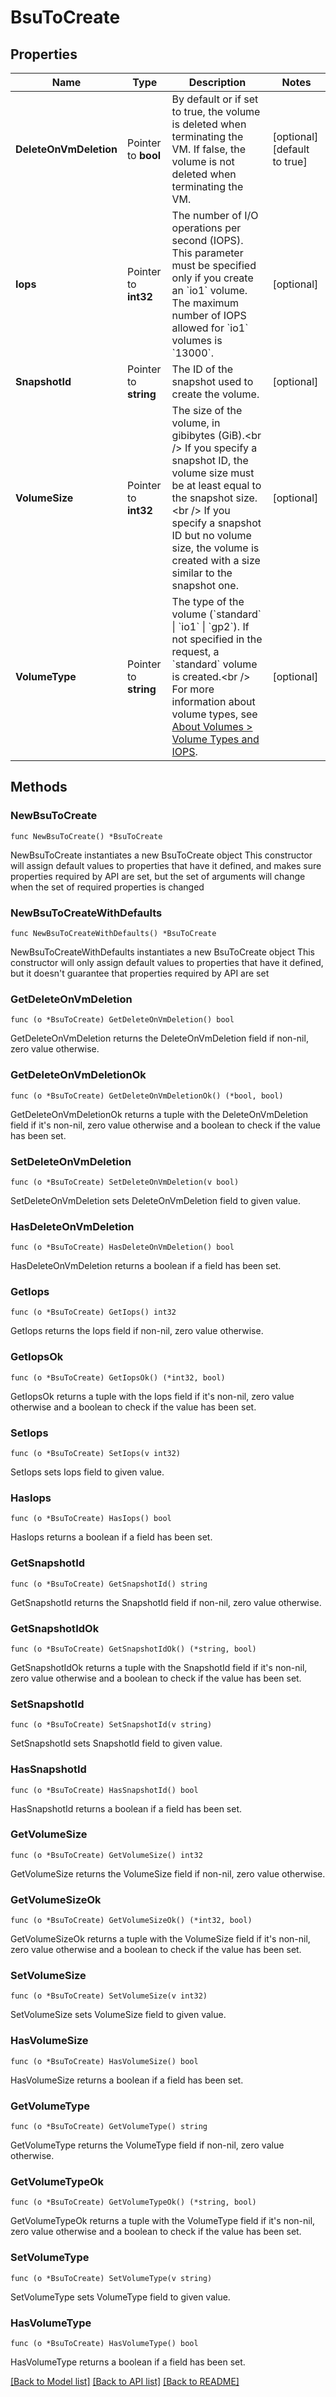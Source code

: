 # BsuToCreate

## Properties

Name | Type | Description | Notes
------------ | ------------- | ------------- | -------------
**DeleteOnVmDeletion** | Pointer to **bool** | By default or if set to true, the volume is deleted when terminating the VM. If false, the volume is not deleted when terminating the VM. | [optional] [default to true]
**Iops** | Pointer to **int32** | The number of I/O operations per second (IOPS). This parameter must be specified only if you create an &#x60;io1&#x60; volume. The maximum number of IOPS allowed for &#x60;io1&#x60; volumes is &#x60;13000&#x60;. | [optional] 
**SnapshotId** | Pointer to **string** | The ID of the snapshot used to create the volume. | [optional] 
**VolumeSize** | Pointer to **int32** | The size of the volume, in gibibytes (GiB).&lt;br /&gt; If you specify a snapshot ID, the volume size must be at least equal to the snapshot size.&lt;br /&gt; If you specify a snapshot ID but no volume size, the volume is created with a size similar to the snapshot one. | [optional] 
**VolumeType** | Pointer to **string** | The type of the volume (&#x60;standard&#x60; \\| &#x60;io1&#x60; \\| &#x60;gp2&#x60;). If not specified in the request, a &#x60;standard&#x60; volume is created.&lt;br /&gt; For more information about volume types, see [About Volumes &gt; Volume Types and IOPS](https://docs.outscale.com/en/userguide/About-Volumes.html#_volume_types_and_iops). | [optional] 

## Methods

### NewBsuToCreate

`func NewBsuToCreate() *BsuToCreate`

NewBsuToCreate instantiates a new BsuToCreate object
This constructor will assign default values to properties that have it defined,
and makes sure properties required by API are set, but the set of arguments
will change when the set of required properties is changed

### NewBsuToCreateWithDefaults

`func NewBsuToCreateWithDefaults() *BsuToCreate`

NewBsuToCreateWithDefaults instantiates a new BsuToCreate object
This constructor will only assign default values to properties that have it defined,
but it doesn't guarantee that properties required by API are set

### GetDeleteOnVmDeletion

`func (o *BsuToCreate) GetDeleteOnVmDeletion() bool`

GetDeleteOnVmDeletion returns the DeleteOnVmDeletion field if non-nil, zero value otherwise.

### GetDeleteOnVmDeletionOk

`func (o *BsuToCreate) GetDeleteOnVmDeletionOk() (*bool, bool)`

GetDeleteOnVmDeletionOk returns a tuple with the DeleteOnVmDeletion field if it's non-nil, zero value otherwise
and a boolean to check if the value has been set.

### SetDeleteOnVmDeletion

`func (o *BsuToCreate) SetDeleteOnVmDeletion(v bool)`

SetDeleteOnVmDeletion sets DeleteOnVmDeletion field to given value.

### HasDeleteOnVmDeletion

`func (o *BsuToCreate) HasDeleteOnVmDeletion() bool`

HasDeleteOnVmDeletion returns a boolean if a field has been set.

### GetIops

`func (o *BsuToCreate) GetIops() int32`

GetIops returns the Iops field if non-nil, zero value otherwise.

### GetIopsOk

`func (o *BsuToCreate) GetIopsOk() (*int32, bool)`

GetIopsOk returns a tuple with the Iops field if it's non-nil, zero value otherwise
and a boolean to check if the value has been set.

### SetIops

`func (o *BsuToCreate) SetIops(v int32)`

SetIops sets Iops field to given value.

### HasIops

`func (o *BsuToCreate) HasIops() bool`

HasIops returns a boolean if a field has been set.

### GetSnapshotId

`func (o *BsuToCreate) GetSnapshotId() string`

GetSnapshotId returns the SnapshotId field if non-nil, zero value otherwise.

### GetSnapshotIdOk

`func (o *BsuToCreate) GetSnapshotIdOk() (*string, bool)`

GetSnapshotIdOk returns a tuple with the SnapshotId field if it's non-nil, zero value otherwise
and a boolean to check if the value has been set.

### SetSnapshotId

`func (o *BsuToCreate) SetSnapshotId(v string)`

SetSnapshotId sets SnapshotId field to given value.

### HasSnapshotId

`func (o *BsuToCreate) HasSnapshotId() bool`

HasSnapshotId returns a boolean if a field has been set.

### GetVolumeSize

`func (o *BsuToCreate) GetVolumeSize() int32`

GetVolumeSize returns the VolumeSize field if non-nil, zero value otherwise.

### GetVolumeSizeOk

`func (o *BsuToCreate) GetVolumeSizeOk() (*int32, bool)`

GetVolumeSizeOk returns a tuple with the VolumeSize field if it's non-nil, zero value otherwise
and a boolean to check if the value has been set.

### SetVolumeSize

`func (o *BsuToCreate) SetVolumeSize(v int32)`

SetVolumeSize sets VolumeSize field to given value.

### HasVolumeSize

`func (o *BsuToCreate) HasVolumeSize() bool`

HasVolumeSize returns a boolean if a field has been set.

### GetVolumeType

`func (o *BsuToCreate) GetVolumeType() string`

GetVolumeType returns the VolumeType field if non-nil, zero value otherwise.

### GetVolumeTypeOk

`func (o *BsuToCreate) GetVolumeTypeOk() (*string, bool)`

GetVolumeTypeOk returns a tuple with the VolumeType field if it's non-nil, zero value otherwise
and a boolean to check if the value has been set.

### SetVolumeType

`func (o *BsuToCreate) SetVolumeType(v string)`

SetVolumeType sets VolumeType field to given value.

### HasVolumeType

`func (o *BsuToCreate) HasVolumeType() bool`

HasVolumeType returns a boolean if a field has been set.


[[Back to Model list]](../README.md#documentation-for-models) [[Back to API list]](../README.md#documentation-for-api-endpoints) [[Back to README]](../README.md)



